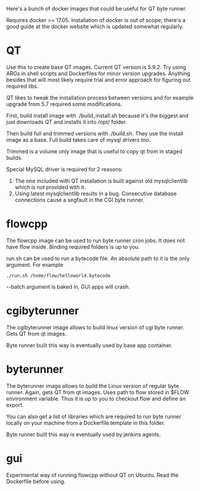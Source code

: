 Here's a bunch of docker images that could be useful for QT byte runner.

Requires docker >= 17.05.
Installation of docker is out of scope; there's a good guide at the docker website which is updated somewhat regularly.

# QT

Use this to create base QT images. Current QT version is 5.9.2.
Try using ARGs in shell scripts and Dockerfiles for minor version upgrades. Anything besides that will most likely require trial and error approach for figuring out required libs.

QT likes to tweak the installation process between versions and for example upgrade from 5.7 required some modifications.

First, build install image with ./build_install.sh because it's the biggest and just
downloads QT and installs it into /opt/ folder.

Then build full and trimmed versions with ./build.sh. They use the install image as a base. Full build takes care of mysql drivers too.

Trimmed is a volume only image that is useful to copy qt from in staged builds.

Special MySQL driver is required for 2 reasons:
1. The one included with QT installation is built against old mysqlclientlib which is not provided with it.
2. Using latest mysqlclientlib results in a bug. Consecutive database connections cause a segfault in the CGI byte runner.

# flowcpp

The flowcpp image can be used to run byte runner cron jobs. It does not have flow inside. Binding required folders is up to you.

run.sh can be used to run a bytecode file. An absolute path to it is the only argument. For example

`./run.sh /home/flow/helloworld.bytecode`

--batch argument is baked in, GUI apps will crash.

# cgibyterunner

The cgibyterunner image allows to build linux version of cgi byte runner. Gets QT from qt images.

Byte runner built this way is eventually used by base app container.

# byterunner

The byterunner image allows to build the Linux version of regular byte runner. Again, gets QT from qt images. Uses path to flow stored in $FLOW environment variable. Thus it is up to you to checkout flow and define an export.

You can also get a list of libraries which are required to run byte runner locally on your machine from a Dockerfile.template in this folder.

Byte runner built this way is eventually used by jenkins agents.

# gui

Experimental way of running flowcpp without QT on Ubuntu. Read the Dockerfile
before using.

